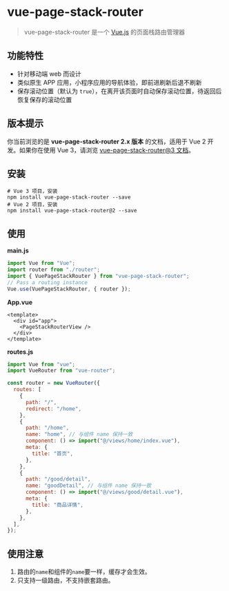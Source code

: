 # vue-page-stack-router

> vue-page-stack-router 是一个 [Vue.js](https://vuejs.org/) 的页面栈路由管理器

## 功能特性

- 针对移动端 web 而设计
- 类似原生 APP 应用，小程序应用的导航体验，即前进刷新后退不刷新
- 保存滚动位置（默认为 `true`），在离开该页面时自动保存滚动位置，待返回后恢复保存的滚动位置

## 版本提示

你当前浏览的是 **vue-page-stack-router 2.x 版本** 的文档，适用于 Vue 2 开发。如果你在使用 Vue 3，请浏览 [vue-page-stack-router@3 文档](https://github.com/JoeshuTT/vue-page-stack-router)。

## 安装

```shell
# Vue 3 项目，安装
npm install vue-page-stack-router --save
# Vue 2 项目，安装
npm install vue-page-stack-router@2 --save
```

## 使用

**main.js**

```js
import Vue from "Vue";
import router from "./router";
import { VuePageStackRouter } from "vue-page-stack-router";
// Pass a routing instance
Vue.use(VuePageStackRouter, { router });
```

**App.vue**

```vue
<template>
  <div id="app">
    <PageStackRouterView />
  </div>
</template>
```

**routes.js**

```js
import Vue from "vue";
import VueRouter from "vue-router";

const router = new VueRouter({
  routes: [
    {
      path: "/",
      redirect: "/home",
    },
    {
      path: "/home",
      name: "home", // 与组件 name 保持一致
      component: () => import("@/views/home/index.vue"),
      meta: {
        title: "首页",
      },
    },
    {
      path: "/good/detail",
      name: "goodDetail", // 与组件 name 保持一致
      component: () => import("@/views/good/detail.vue"),
      meta: {
        title: "商品详情",
      },
    },
  ],
});
```

## 使用注意

1. 路由的`name`和组件的`name`要一样，缓存才会生效。
2. 只支持一级路由，不支持嵌套路由。
